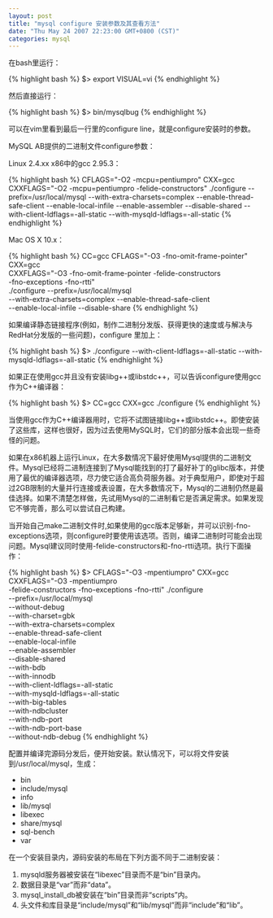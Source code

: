 ```yaml
---
layout: post
title: "mysql configure 安装参数及其查看方法"
date: "Thu May 24 2007 22:23:00 GMT+0800 (CST)"
categories: mysql
---
```


在bash里运行：

{% highlight bash %}
$> export VISUAL=vi
{% endhighlight %}

然后直接运行：

{% highlight bash %}
$> bin/mysqlbug
{% endhighlight %}

可以在vim里看到最后一行里的configure line，就是configure安装时的参数。

MySQL AB提供的二进制文件configure参数：

Linux 2.4.xx x86中的gcc 2.95.3：

{% highlight bash %}
CFLAGS="-O2 -mcpu=pentiumpro" CXX=gcc CXXFLAGS="-O2 -mcpu=pentiumpro -felide-constructors" ./configure --prefix=/usr/local/mysql --with-extra-charsets=complex --enable-thread-safe-client --enable-local-infile --enable-assembler --disable-shared --with-client-ldflags=-all-static --with-mysqld-ldflags=-all-static
{% endhighlight %}

Mac OS X 10.x：

{% highlight bash %}
CC=gcc CFLAGS="-O3 -fno-omit-frame-pointer" CXX=gcc \
CXXFLAGS="-O3 -fno-omit-frame-pointer -felide-constructors \
-fno-exceptions -fno-rtti" \
./configure --prefix=/usr/local/mysql \
--with-extra-charsets=complex --enable-thread-safe-client \
--enable-local-infile --disable-share
{% endhighlight %}

如果编译静态链接程序(例如，制作二进制分发版、获得更快的速度或与解决与RedHat分发版的一些问题)，configure 里加上：

{% highlight bash %}
$> ./configure --with-client-ldflags=-all-static --with-mysqld-ldflags=-all-static
{% endhighlight %}

如果正在使用gcc并且没有安装libg++或libstdc++，可以告诉configure使用gcc作为C++编译器：

{% highlight bash %}
$> CC=gcc CXX=gcc ./configure
{% endhighlight %}

当使用gcc作为C++编译器用时，它将不试图链接libg++或libstdc++。即使安装了这些库，这样也很好，因为过去使用MySQL时，它们的部分版本会出现一些奇怪的问题。

如果在x86机器上运行Linux，在大多数情况下最好使用Mysql提供的二进制文件。Mysql已经将二进制连接到了Mysql能找到的打了最好补丁的glibc版本，并使用了最优的编译器选项，尽力使它适合高负荷服务器。对于典型用户，即使对于超过2GB限制的大量并行连接或表设置，在大多数情况下，Mysql的二进制仍然是最佳选择。如果不清楚怎样做，先试用Mysql的二进制看它是否满足需求。如果发现它不够完善，那么可以尝试自己构建。

当开始自己make二进制文件时,如果使用的gcc版本足够新，并可以识别-fno-exceptions选项，则configure时要使用该选项。否则，编译二进制时可能会出现问题。Mysql建议同时使用-felide-constructors和-fno-rtti选项。执行下面操作：

{% highlight bash %}
$> CFLAGS="-O3 -mpentiumpro" CXX=gcc CXXFLAGS="-O3 -mpentiumpro \
-felide-constructors -fno-exceptions -fno-rtti" ./configure \
--prefix=/usr/local/mysql \
--without-debug \
--with-charset=gbk \
--with-extra-charsets=complex \
--enable-thread-safe-client \
--enable-local-infile \
--enable-assembler \
--disable-shared \
--with-bdb \
--with-innodb \
--with-client-ldflags=-all-static \
--with-mysqld-ldflags=-all-static \
--with-big-tables \
--with-ndbcluster \
--with-ndb-port \
--with-ndb-port-base \
--without-ndb-debug
{% endhighlight %}

配置并编译完源码分发后，便开始安装。默认情况下，可以将文件安装到/usr/local/mysql，生成：

* bin
* include/mysql
* info
* lib/mysql
* libexec
* share/mysql
* sql-bench
* var

在一个安装目录内，源码安装的布局在下列方面不同于二进制安装：

1. mysqld服务器被安装在“libexec”目录而不是“bin”目录内。
2. 数据目录是“var”而非“data”。
3. mysql_install_db被安装在“bin”目录而非“scripts”内。
4. 头文件和库目录是“include/mysql”和“lib/mysql”而非“include”和“lib”。
